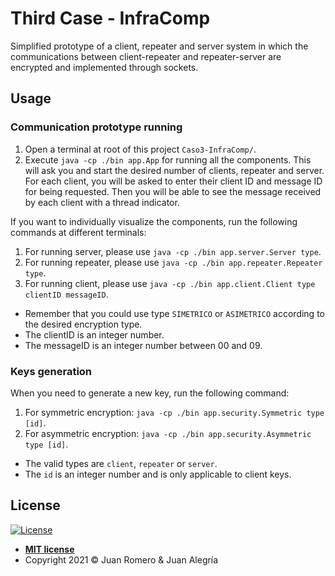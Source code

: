 # Third Case - InfraComp

Simplified prototype of a client, repeater and server system in which the communications between client-repeater and repeater-server are encrypted and implemented through sockets.

## Usage

### Communication prototype running

1. Open a terminal at root of this project `Caso3-InfraComp/`.
2. Execute `java -cp ./bin app.App` for running all the components. This will ask you and start the desired number of clients, repeater and server. For each client, you will be asked to enter their client ID and message ID for being requested. Then you will be able to see the message received by each client with a thread indicator.

If you want to individually visualize the components, run the following commands at different terminals:

1. For running server, please use `java -cp ./bin app.server.Server type`.
2. For running repeater, please use `java -cp ./bin app.repeater.Repeater type`.
3. For running client, please use `java -cp ./bin app.client.Client type clientID messageID`.

- Remember that you could use type `SIMETRICO` or `ASIMETRICO` according to the desired encryption type.
- The clientID is an integer number.
- The messageID is an integer number between 00 and 09.

### Keys generation

When you need to generate a new key, run the following command:

1. For symmetric encryption: `java -cp ./bin app.security.Symmetric type [id]`.
2. For asymmetric encryption: `java -cp ./bin app.security.Asymmetric type [id]`.

- The valid types are `client`, `repeater` or `server`.
- The `id` is an integer number and is only applicable to client keys.

## License

[![License](http://img.shields.io/:license-mit-blue.svg?style=flat-square)](http://badges.mit-license.org)

- **[MIT license](LICENSE)**
- Copyright 2021 © Juan Romero & Juan Alegría
